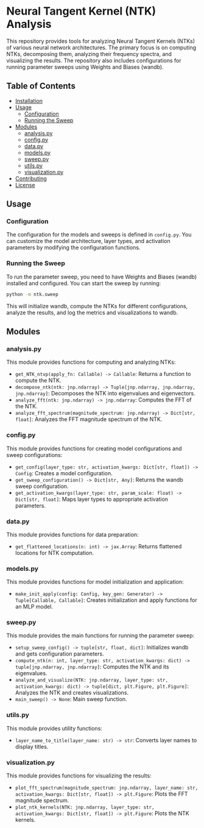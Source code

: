 # Neural Tangent Kernel (NTK) Analysis

This repository provides tools for analyzing Neural Tangent Kernels (NTKs) of various neural network architectures. The primary focus is on computing NTKs, decomposing them, analyzing their frequency spectra, and visualizing the results. The repository also includes configurations for running parameter sweeps using Weights and Biases (wandb).

## Table of Contents

- [Installation](#installation)
- [Usage](#usage)
  - [Configuration](#configuration)
  - [Running the Sweep](#running-the-sweep)
- [Modules](#modules)
  - [analysis.py](#analysispy)
  - [config.py](#configpy)
  - [data.py](#datapy)
  - [models.py](#modelspy)
  - [sweep.py](#sweeppy)
  - [utils.py](#utilspy)
  - [visualization.py](#visualizationpy)
- [Contributing](#contributing)
- [License](#license)


## Usage

### Configuration

The configuration for the models and sweeps is defined in `config.py`. You can customize the model architecture, layer types, and activation parameters by modifying the configuration functions.

### Running the Sweep

To run the parameter sweep, you need to have Weights and Biases (wandb) installed and configured. You can start the sweep by running:

```bash
python -m ntk.sweep
```

This will initialize wandb, compute the NTKs for different configurations, analyze the results, and log the metrics and visualizations to wandb.

## Modules

### analysis.py

This module provides functions for computing and analyzing NTKs:

- `get_NTK_ntvp(apply_fn: Callable) -> Callable`: Returns a function to compute the NTK.
- `decompose_ntk(ntk: jnp.ndarray) -> Tuple[jnp.ndarray, jnp.ndarray, jnp.ndarray]`: Decomposes the NTK into eigenvalues and eigenvectors.
- `analyze_fft(ntk: jnp.ndarray) -> jnp.ndarray`: Computes the FFT of the NTK.
- `analyze_fft_spectrum(magnitude_spectrum: jnp.ndarray) -> Dict[str, float]`: Analyzes the FFT magnitude spectrum of the NTK.

### config.py

This module provides functions for creating model configurations and sweep configurations:

- `get_config(layer_type: str, activation_kwargs: Dict[str, float]) -> Config`: Creates a model configuration.
- `get_sweep_configuration() -> Dict[str, Any]`: Returns the wandb sweep configuration.
- `get_activation_kwargs(layer_type: str, param_scale: float) -> Dict[str, float]`: Maps layer types to appropriate activation parameters.

### data.py

This module provides functions for data preparation:

- `get_flattened_locations(n: int) -> jax.Array`: Returns flattened locations for NTK computation.

### models.py

This module provides functions for model initialization and application:

- `make_init_apply(config: Config, key_gen: Generator) -> Tuple[Callable, Callable]`: Creates initialization and apply functions for an MLP model.

### sweep.py

This module provides the main functions for running the parameter sweep:

- `setup_sweep_config() -> tuple[str, float, dict]`: Initializes wandb and gets configuration parameters.
- `compute_ntk(n: int, layer_type: str, activation_kwargs: dict) -> tuple[jnp.ndarray, jnp.ndarray]`: Computes the NTK and its eigenvalues.
- `analyze_and_visualize(NTK: jnp.ndarray, layer_type: str, activation_kwargs: dict) -> tuple[dict, plt.Figure, plt.Figure]`: Analyzes the NTK and creates visualizations.
- `main_sweep() -> None`: Main sweep function.

### utils.py

This module provides utility functions:

- `layer_name_to_title(layer_name: str) -> str`: Converts layer names to display titles.

### visualization.py

This module provides functions for visualizing the results:

- `plot_fft_spectrum(magnitude_spectrum: jnp.ndarray, layer_name: str, activation_kwargs: Dict[str, float]) -> plt.Figure`: Plots the FFT magnitude spectrum.
- `plot_ntk_kernels(NTK: jnp.ndarray, layer_type: str, activation_kwargs: Dict[str, float]) -> plt.Figure`: Plots the NTK kernels.
